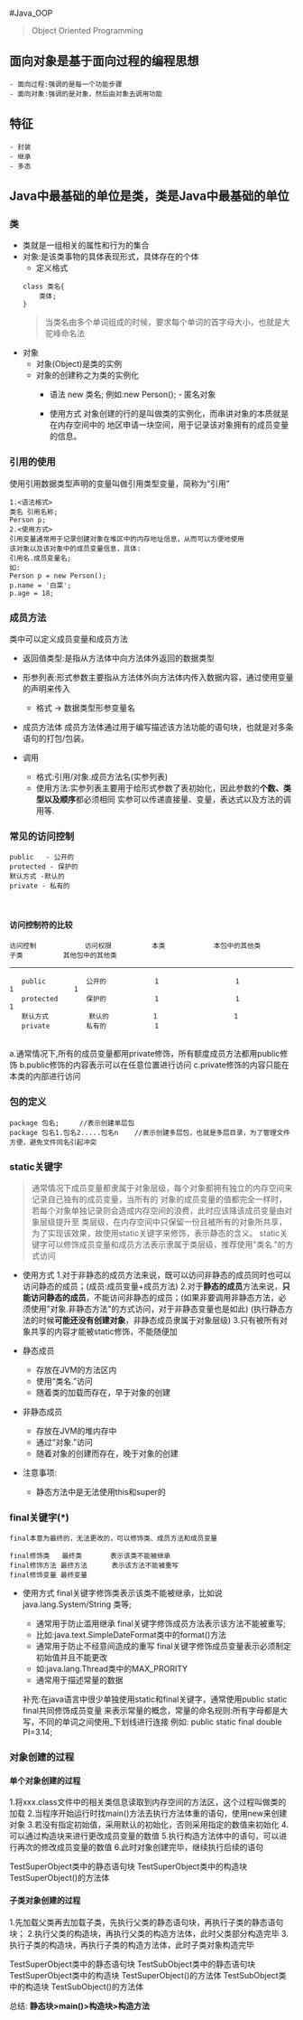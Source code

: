 #Java_OOP
> Object Oriented Programming

## 面向对象是基于面向过程的编程思想
    - 面向过程:强调的是每一个功能步骤
    - 面向对象:强调的是对象，然后由对象去调用功能

## 特征
    - 封装
    - 继承
    - 多态    

## Java中最基础的单位是类，类是Java中最基础的单位    
### 类
- 类就是一组相关的属性和行为的集合  
- 对象:是该类事物的具体表现形式，具体存在的个体  
    - 定义格式
    ~~~
    class 类名{
        类体;
    }
    ~~~
     > 当类名由多个单词组成的时候，要求每个单词的首字母大小，也就是大驼峰命名法
- 对象
    - 对象(Object)是类的实例                                     
    - 对象的创建称之为类的实例化
        - 语法
        new 类名;
        例如:new Person(); - 匿名对象
        
        - 使用方式
        对象创建的行的是叫做类的实例化，而串讲对象的本质就是在内存空间中的
        地区申请一块空间，用于记录该对象拥有的成员变量的信息。
### 引用的使用
使用引用数据类型声明的变量叫做引用类型变量，简称为“引用”

    1.<语法格式>
    类名 引用名称;
    Person p;
    2.<使用方式>
    引用变量通常用于记录创建对象在堆区中的内存地址信息，从而可以方便地使用
    该对象以及该对象中的成员变量信息，具体:  
    引用名.成员变量名;  
    如:
    Person p = new Person();
    p.name = '白菜';
    p.age = 18;

### 成员方法
类中可以定义成员变量和成员方法
- 返回值类型:是指从方法体中向方法体外返回的数据类型
- 形参列表:形式参数主要指从方法体外向方法体内传入数据内容，通过使用变量的声明来传入
    - 格式 -> 数据类型形参变量名
- 成员方法体
成员方法体通过用于编写描述该方法功能的语句块，也就是对多条语句的打包/包装。

- 调用  
    - 格式:引用/对象.成员方法名(实参列表)
    - 使用方法:实参列表主要用于给形式参数了表初始化，因此参数的**个数、类型以及顺序**都必须相同
    实参可以传递直接量、变量，表达式以及方法的调用等.


### 常见的访问控制
    public   - 公开的
    protected - 保护的
    默认方式 -默认的
    private - 私有的


​    
#### 访问控制符的比较
    访问控制            访问权限          本类            本包中的其他类         子类          其他包中的其他类
---------------------------------------------------------------------------------------------------------------
       public          公开的            1                   1               1               1
       protected       保护的            1                   1               1
       默认方式          默认的           1                   1                            
       private         私有的            1


​       
a.通常情况下,所有的成员变量都用private修饰，所有额度成员方法都用public修饰
b.public修饰的内容表示可以在任意位置进行访问
c.private修饰的内容只能在本类的内部进行访问
​    
### 包的定义
    package 包名;     //表示创建单层包       
    package 包名1.包名2.....包名n    //表示创建多层包，也就是多层目录，为了管理文件方便，避免文件同名引起冲突

### static关键字    
> 通常情况下成员变量都隶属于对象层级，每个对象都拥有独立的内存空间来记录自己独有的成员变量，当所有的
> 对象的成员变量的值都完全一样时，若每个对象单独记录则会造成内存空间的浪费，此时应该降该成员变量由对象层级提升至
> 类层级，在内存空间中只保留一份且被所有的对象所共享，为了实现该效果，故使用static关键字来修饰，表示静态的含义。
> static关键字可以修饰成员变量和成员方法表示隶属于类层级，推荐使用"类名."的方式访问

- 使用方式
    1.对于非静态的成员方法来说，既可以访问非静态的成员同时也可以访问静态的成员；(成员:成员变量+成员方法)
    2.对于**静态的成员**方法来说，**只能访问静态的成员**，不能访问非静态的成员；(如果非要调用非静态方法，必须使用"对象.非静态方法"的方式访问，对于非静态变量也是如此)
    (执行静态方法的时候**可能还没有创建对象**，非静态成员隶属于对象层级)
    3.只有被所有对象共享的内容才能被static修饰，不能随便加

- 静态成员
    - 存放在JVM的方法区内
    - 使用“类名.”访问
    - 随着类的加载而存在，早于对象的创建
- 非静态成员
    - 存放在JVM的堆内存中    
    - 通过“对象.”访问
    - 随着对象的创建而存在，晚于对象的创建
    
- 注意事项:
    - 静态方法中是无法使用this和super的    

### final关键字(*)
    final本意为最终的，无法更改的，可以修饰类、成员方法和成员变量
    
    final修饰类   最终类       表示该类不能被继承
    final修饰方法 最终方法      表示该方法不能被重写
    final修饰变量 最终变量      

- 使用方式
final关键字修饰类表示该类不能被继承，比如说java.lang.System/String 类等;
    - 通常用于防止滥用继承
final关键字修饰成员方法表示该方法不能被重写;
    - 比如:java.text.SimpleDateFormat类中的format()方法        
    - 通常用于防止不经意间造成的重写
final关键字修饰成员变量表示必须制定初始值并且不能更改
    - 如:java.lang.Thread类中的MAX_PRORITY 
    - 通常用于描述常量的数据
  
    补充:在java语言中很少单独使用static和final关键字，通常使用public static final共同修饰成员变量
    来表示常量的概念，常量的命名规则:所有字母都是大写，不同的单词之间使用_下划线进行连接
    例如:
        public static final double PI=3.14;
        
### 对象创建的过程
#### 单个对象创建的过程
1.将xxx.class文件中的相关类信息读取到内存空间的方法区，这个过程叫做类的加载
2.当程序开始运行时找main()方法去执行方法体重的语句，使用new来创建对象
3.若没有指定初始值，采用默认的初始化，否则采用指定的数值来初始化
4.可以通过构造块来进行更改成员变量的数值
5.执行构造方法体中的语句，可以进行再次的修改成员变量的数值
6.此时对象创建完毕，继续执行后续的语句

TestSuperObject类中的静态语句块
TestSuperObject类中的构造块
TestSuperObject()的方法体

#### 子类对象创建的过程
1.先加载父类再去加载子类，先执行父类的静态语句块，再执行子类的静态语句块；
2.执行父类的构造块，再执行父类的构造方法体，此时父类部分构造完毕
3.执行子类的构造块，再执行子类的构造方法体，此时子类对象构造完毕        

TestSuperObject类中的静态语句块
TestSubObject类中的静态语句块
TestSuperObject类中的构造块
TestSuperObject()的方法体
TestSubObject类中的构造块
TestSubObject()的方法体

总结: **静态块>main()>构造块>构造方法**
